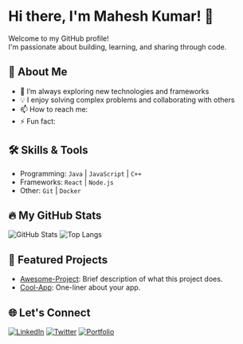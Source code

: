 # Hi there, I'm Mahesh Kumar! 👋

Welcome to my GitHub profile!  
I'm passionate about building, learning, and sharing through code.

## 🚀 About Me

- 🌱 I’m always exploring new technologies and frameworks
- 💡 I enjoy solving complex problems and collaborating with others
- 📫 How to reach me:  
  <!-- Add your email or social links here -->
- ⚡ Fun fact:  
  <!-- Share a fun fact about yourself! -->

## 🛠️ Skills & Tools

<!-- List your top skills, languages, and tools -->
- Programming: `Java` | `JavaScript` | `C++`
- Frameworks: `React` | `Node.js`
- Other: `Git` | `Docker`

## 🔥 My GitHub Stats

![GitHub Stats](https://github-readme-stats.vercel.app/api?username=Mahesh1610&show_icons=true&hide_title=true&count_private=true&theme=radical)
![Top Langs](https://github-readme-stats.vercel.app/api/top-langs/?username=Mahesh1610&layout=compact&theme=radical)

## 📌 Featured Projects

<!-- Showcase your best repositories with a short description -->
- [Awesome-Project](https://github.com/Mahesh1610/Awesome-Project): Brief description of what this project does.
- [Cool-App](https://github.com/Mahesh1610/Cool-App): One-liner about your app.

## 🌐 Let's Connect

[![LinkedIn](https://img.shields.io/badge/-LinkedIn-0077B5?style=flat-square&logo=linkedin&logoColor=white)](https://www.linkedin.com/in/mahesh1610) 
[![Twitter](https://img.shields.io/badge/-Twitter-1DA1F2?style=flat-square&logo=twitter&logoColor=white)](https://twitter.com/mahesh1610)
[![Portfolio](https://img.shields.io/badge/-Portfolio-24292e?style=flat-square&logo=github&logoColor=white)](https://mahesh1610.github.io/)

<!--
**Mahesh1610/Mahesh1610** is a ✨ special ✨ repository because its README.md (this file) appears on your GitHub profile.
You can click the Preview link to take a look at your changes.
-->
